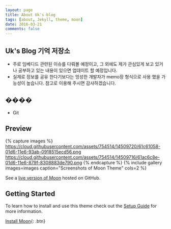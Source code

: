 ```yaml
---
layout: page
title: About Uk's blog
tags: [about, Jekyll, theme, moon]
date: 2016-03-21
comments: false
---
```


## Uk's Blog 기억 저장소
*  주로 임베디드 관련된 이슈를 다뤄볼 예정이고, 그 외에도 제가 관심있게 보고 있거나 공부하고 있는 내용이 있으면 업데이트 할 예정입니다.
* 실제로 정보를 공유 한다기보다는 엉성한 개발자가 memo장 형식으로 사용 했을 가능성이 높습니다. 참고로 이용해 주시면 감사하겠습니다.


## ����

* Git


## Preview

{% capture images %}
    https://cloud.githubusercontent.com/assets/754514/14509720/61c61058-01d6-11e6-93ab-0918515ecd56.png
    https://cloud.githubusercontent.com/assets/754514/14509716/61ac6c8e-01d6-11e6-879f-8308883de790.png
{% endcapture %}
{% include gallery images=images caption="Screenshots of Moon Theme" cols=2 %}

See a [live version of Moon](http://taylantatli.github.io/Moon) hosted on GitHub.

## Getting Started

To learn how to install and use this theme check out the [Setup Guide](http://taylantatli.me/Moon/moon-theme/) for more information.
      
[Install Moon](https://github.com/TaylanTatli/Moon){: .btn}
